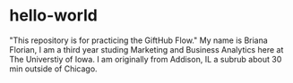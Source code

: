 # hello-world
"This repository is for practicing the GiftHub Flow."
My name is Briana Florian, I am a third year studing Marketing and Business Analytics here at The Universtiy of Iowa. I am originally from Addison, IL a subrub about 30 min outside of Chicago. 
